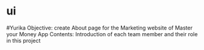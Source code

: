 # ui

#Yurika
Objective: create About page for the Marketing website of Master your Money App
Contents: Introduction of each team member and their role in this project
